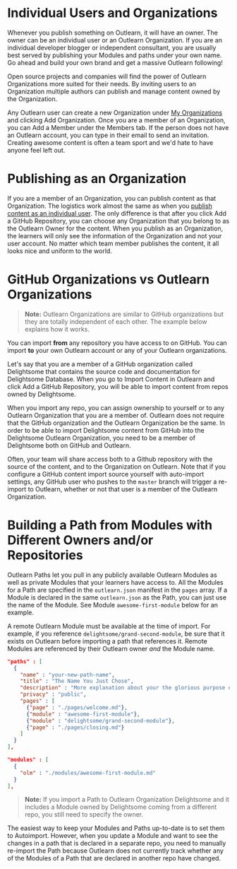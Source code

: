 <!--
{
"name": "advanced-outlearn",
"version" : "0.1",
"title" : "Outlearn Kung Fu",
"description" : "Master the advanced techniques of Outlearn publishing",
"homepage" : "https://github.com/outlearn-content/outlearn-publishing",
"freshnessDate" : 2015-06-08,
"license" : "CC BY 4.0"
}
-->

<!-- @section -->

# Individual Users and Organizations

Whenever you publish something on Outlearn, it will have an owner. The owner can be an individual user or an Outlearn Organization. If you are an individual developer blogger or independent consultant, you are usually best served by publishing your Modules and paths under your own name. Go ahead and build your own brand and get a massive Outlearn following!

Open source projects and companies will find the power of Outlearn Organizations more suited for their needs. By inviting users to an Organization multiple authors can publish and manage content owned by the Organization.

Any Outlearn user can create a new Organization under [My Organizations](https://pilot.outlearn.com/my-organizations) and clicking Add Organization. Once you are a member of an Organization, you can Add a Member under the Members tab. If the person does not have an Outlearn account, you can type in their email to send an invitation. Creating awesome content is often a team sport and we'd hate to have anyone feel left out.


<!-- @section -->

# Publishing as an Organization

If you are a member of an Organization, you can publish content as that Organization. The logistics work almost the same as when you [publish content as an individual user](https://pilot.outlearn.com/learn/outlearn/outlearn-publishing/1). The only difference is that after you click Add a GitHub Repository, you can choose any Organization that you belong to as the Outlearn Owner for the content. When you publish as an Organization, the learners will only see the information of the Organization and not your user account. No matter which team member publishes the content, it all looks nice and uniform to the world.




<!-- @section -->

# GitHub Organizations vs Outlearn Organizations

> **Note:** Outlearn Organizations are similar to GitHub organizations but they are totally independent of each other. The example below explains how it works.

You can import **from** any repository you have access to on GitHub. You can import **to** your own Outlearn account or any of your Outlearn organizations.

Let's say that you are a member of a GitHub organization called Delightsome that contains the source code and documentation for Delightsome Database. When you go to Import Content in Outlearn and click Add a GitHub Repository, you will be able to import content from repos owned by Delightsome.

When you import any repo, you can assign ownership to yourself or to any Outlearn Organization that you are a member of. Outlearn does not require that the GitHub organization and the Outlearn Organization be the same. In order to be able to import Delightsome content from GitHub into the Delightsome Outlearn Organization, you need to be a member of Delightsome both on GitHub and Outlearn.

Often, your team will share access both to a Github repository with the source of the content, and to the Organization on Outlearn. Note that if you configure a GitHub content import source yourself with auto-import settings, any GitHub user who pushes to the `master` branch will trigger a re-import to Outlearn, whether or not that user is a member of the Outlearn Organization.


<!-- @section -->

# Building a Path from Modules with Different Owners and/or Repositories

Outlearn Paths let you pull in any publicly available Outlearn Modules as well as private Modules that your learners have access to. All the Modules for a Path are specified in the `outlearn.json` manifest in the `pages` array. If a Module is declared in the same `outlearn.json` as the Path, you can just use the name of the Module. See Module `awesome-first-module` below for an example.

A remote Outlearn Module must be available at the time of import. For example, if you reference `delightsome/grand-second-module`, be sure that it exists on Outlearn before importing a path that references it. Remote Modules are referenced by their Outlearn owner _and_ the Module name.

```json
"paths" : [
  {
    "name" : "your-new-path-name",
    "title" : "The Name You Just Chose",
    "description" : "More explanation about your the glorious purpose of your Path",
    "privacy" : "public",
    "pages" : [
      {"page" : "./pages/welcome.md"},
      {"module" : "awesome-first-module"},
      {"module" : "delightsome/grand-second-module"},
      {"page" : "./pages/closing.md"}
    ]
  }
],

"modules" : [
  {
    "olm" : "./modules/awesome-first-module.md"
  }
],
```

> **Note:** If you import a Path to Outlearn Organization Delightsome and it includes a Module owned by Delightsome coming from a different repo, you still need to specify the owner.

The easiest way to keep your Modules and Paths up-to-date is to set them to Autoimport. However, when you update a Module and want to see the changes in a path that is declared in a separate repo, you need to manually re-import the Path because Outlearn does not currently track whether any of the Modules of a Path that are declared in another repo have changed.
